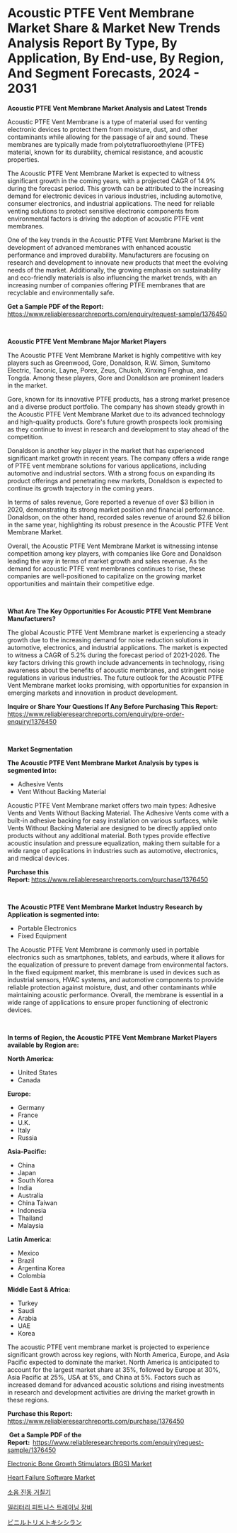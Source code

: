 <p><h1>Acoustic PTFE Vent Membrane Market Share & Market New Trends Analysis Report By Type, By Application, By End-use, By Region, And Segment Forecasts, 2024 - 2031</h1></p><p><strong>Acoustic PTFE Vent Membrane Market Analysis and Latest Trends</strong></p>
<p><p>Acoustic PTFE Vent Membrane is a type of material used for venting electronic devices to protect them from moisture, dust, and other contaminants while allowing for the passage of air and sound. These membranes are typically made from polytetrafluoroethylene (PTFE) material, known for its durability, chemical resistance, and acoustic properties.</p><p>The Acoustic PTFE Vent Membrane Market is expected to witness significant growth in the coming years, with a projected CAGR of 14.9% during the forecast period. This growth can be attributed to the increasing demand for electronic devices in various industries, including automotive, consumer electronics, and industrial applications. The need for reliable venting solutions to protect sensitive electronic components from environmental factors is driving the adoption of acoustic PTFE vent membranes.</p><p>One of the key trends in the Acoustic PTFE Vent Membrane Market is the development of advanced membranes with enhanced acoustic performance and improved durability. Manufacturers are focusing on research and development to innovate new products that meet the evolving needs of the market. Additionally, the growing emphasis on sustainability and eco-friendly materials is also influencing the market trends, with an increasing number of companies offering PTFE membranes that are recyclable and environmentally safe.</p></p>
<p><strong>Get a Sample PDF of the Report:&nbsp;</strong> <a href="https://www.reliableresearchreports.com/enquiry/request-sample/1376450">https://www.reliableresearchreports.com/enquiry/request-sample/1376450</a></p>
<p>&nbsp;</p>
<p><strong>Acoustic PTFE Vent Membrane Major Market Players</strong></p>
<p><p>The Acoustic PTFE Vent Membrane Market is highly competitive with key players such as Greenwood, Gore, Donaldson, R.W. Simon, Sumitomo Electric, Taconic, Layne, Porex, Zeus, Chukoh, Xinxing Fenghua, and Tongda. Among these players, Gore and Donaldson are prominent leaders in the market.</p><p>Gore, known for its innovative PTFE products, has a strong market presence and a diverse product portfolio. The company has shown steady growth in the Acoustic PTFE Vent Membrane Market due to its advanced technology and high-quality products. Gore's future growth prospects look promising as they continue to invest in research and development to stay ahead of the competition.</p><p>Donaldson is another key player in the market that has experienced significant market growth in recent years. The company offers a wide range of PTFE vent membrane solutions for various applications, including automotive and industrial sectors. With a strong focus on expanding its product offerings and penetrating new markets, Donaldson is expected to continue its growth trajectory in the coming years.</p><p>In terms of sales revenue, Gore reported a revenue of over $3 billion in 2020, demonstrating its strong market position and financial performance. Donaldson, on the other hand, recorded sales revenue of around $2.6 billion in the same year, highlighting its robust presence in the Acoustic PTFE Vent Membrane Market.</p><p>Overall, the Acoustic PTFE Vent Membrane Market is witnessing intense competition among key players, with companies like Gore and Donaldson leading the way in terms of market growth and sales revenue. As the demand for acoustic PTFE vent membranes continues to rise, these companies are well-positioned to capitalize on the growing market opportunities and maintain their competitive edge.</p></p>
<p>&nbsp;</p>
<p><strong>What Are The Key Opportunities For Acoustic PTFE Vent Membrane Manufacturers?</strong></p>
<p><p>The global Acoustic PTFE Vent Membrane market is experiencing a steady growth due to the increasing demand for noise reduction solutions in automotive, electronics, and industrial applications. The market is expected to witness a CAGR of 5.2% during the forecast period of 2021-2026. The key factors driving this growth include advancements in technology, rising awareness about the benefits of acoustic membranes, and stringent noise regulations in various industries. The future outlook for the Acoustic PTFE Vent Membrane market looks promising, with opportunities for expansion in emerging markets and innovation in product development.</p></p>
<p><strong>Inquire or Share Your Questions If Any Before Purchasing This Report:</strong> <a href="https://www.reliableresearchreports.com/enquiry/pre-order-enquiry/1376450">https://www.reliableresearchreports.com/enquiry/pre-order-enquiry/1376450</a></p>
<p>&nbsp;</p>
<p><strong>Market Segmentation</strong></p>
<p><strong>The Acoustic PTFE Vent Membrane Market Analysis by types is segmented into:</strong></p>
<p><ul><li>Adhesive Vents</li><li>Vent Without Backing Material</li></ul></p>
<p><p>Acoustic PTFE Vent Membrane market offers two main types: Adhesive Vents and Vents Without Backing Material. The Adhesive Vents come with a built-in adhesive backing for easy installation on various surfaces, while Vents Without Backing Material are designed to be directly applied onto products without any additional material. Both types provide effective acoustic insulation and pressure equalization, making them suitable for a wide range of applications in industries such as automotive, electronics, and medical devices.</p></p>
<p><strong>Purchase this Report:&nbsp;</strong><a href="https://www.reliableresearchreports.com/purchase/1376450">https://www.reliableresearchreports.com/purchase/1376450</a></p>
<p>&nbsp;</p>
<p><strong>The Acoustic PTFE Vent Membrane Market Industry Research by Application is segmented into:</strong></p>
<p><ul><li>Portable Electronics</li><li>Fixed Equipment</li></ul></p>
<p><p>The Acoustic PTFE Vent Membrane is commonly used in portable electronics such as smartphones, tablets, and earbuds, where it allows for the equalization of pressure to prevent damage from environmental factors. In the fixed equipment market, this membrane is used in devices such as industrial sensors, HVAC systems, and automotive components to provide reliable protection against moisture, dust, and other contaminants while maintaining acoustic performance. Overall, the membrane is essential in a wide range of applications to ensure proper functioning of electronic devices.</p></p>
<p>&nbsp;</p>
<p><strong>In terms of Region, the Acoustic PTFE Vent Membrane Market Players available by Region are:</strong></p>
<p>
    <p> <strong> North America: </strong>
        <ul>
            <li>United States</li>
            <li>Canada</li>
        </ul>
        </p> 
    <p> <strong> Europe: </strong>
        <ul>
            <li>Germany</li>
            <li>France</li>
            <li>U.K.</li>
            <li>Italy</li>
            <li>Russia</li>
        </ul>
        </p> 
    <p> <strong> Asia-Pacific: </strong>
        <ul>
            <li>China</li>
            <li>Japan</li>
            <li>South Korea</li>
            <li>India</li>
            <li>Australia</li>
            <li>China Taiwan</li>
            <li>Indonesia</li>
            <li>Thailand</li>
            <li>Malaysia</li>
        </ul>
        </p> 
    <p> <strong> Latin America: </strong>
        <ul>
            <li>Mexico</li>
            <li>Brazil</li>
            <li>Argentina Korea</li>
            <li>Colombia</li>
        </ul>
        </p> 
    <p> <strong> Middle East & Africa: </strong>
        <ul>
            <li>Turkey</li>
            <li>Saudi</li>
            <li>Arabia</li>
            <li>UAE</li>
            <li>Korea</li>
        </ul>
    </p>
    </p>
<p><p>The acoustic PTFE vent membrane market is projected to experience significant growth across key regions, with North America, Europe, and Asia Pacific expected to dominate the market. North America is anticipated to account for the largest market share at 35%, followed by Europe at 30%, Asia Pacific at 25%, USA at 5%, and China at 5%. Factors such as increased demand for advanced acoustic solutions and rising investments in research and development activities are driving the market growth in these regions.</p></p>
<p><strong>Purchase this Report: </strong><a href="https://www.reliableresearchreports.com/purchase/1376450">https://www.reliableresearchreports.com/purchase/1376450</a></p>
<p>&nbsp;<strong>Get a Sample PDF of the Report:&nbsp;&nbsp;</strong><a href="https://www.reliableresearchreports.com/enquiry/request-sample/1376450">https://www.reliableresearchreports.com/enquiry/request-sample/1376450</a></p>
<p><strong></strong></p>
<p><p><a href="https://issuu.com/reportprime-2/docs/electronic-bone-growth-stimulators-bgs-market-size">Electronic Bone Growth Stimulators (BGS) Market</a></p><p><a href="https://issuu.com/reportprime-2/docs/heart-failure-software-market-size-2030.pptx">Heart Failure Software Market</a></p><p><a href="https://medium.com/@glendatilghmankmgz0rbhwpy/%EC%86%8C%EC%9D%8C-%EC%A7%84%EB%8F%99-%EA%B0%80%ED%98%B9%EC%84%B1-%EC%8B%9C%EC%9E%A5-%EC%9C%A0%ED%98%95-%EC%9D%91%EC%9A%A9-%EB%B0%8F-%EC%A7%80%EB%A6%AC%EC%97%90-%EB%8C%80%ED%95%9C-%ED%8F%AC%EA%B4%84%EC%A0%81-%ED%8F%89%EA%B0%80-65797beb91d3">소음 진동 거칠기</a></p><p><a href="https://medium.com/@glendatilghmankmgz0rbhwpy/%EA%B5%B0%EB%8C%80-%EC%B2%B4%EB%A0%A5-%EB%8B%A8%EB%A0%A8-%EC%9E%A5%EB%B9%84-%EC%8B%9C%EC%9E%A5-%EA%B2%BD%EC%9F%81-%EB%B6%84%EC%84%9D-%EC%8B%9C%EC%9E%A5-%EB%8F%99%ED%96%A5-%EB%B0%8F-2031%EB%85%84%EA%B9%8C%EC%A7%80%EC%9D%98-%EC%98%88%EC%B8%A1-6b81c92d3793">밀리터리 피트니스 트레이닝 장비</a></p><p><a href="https://medium.com/@rosario_ramirez1996/%E3%83%93%E3%83%8B%E3%83%BC%E3%83%AB%E3%83%88%E3%83%AA%E3%83%A1%E3%83%88%E3%82%AD%E3%82%B7%E3%82%B7%E3%83%A9%E3%83%B3%E5%B8%82%E5%A0%B4%E5%B1%95%E6%9C%9B-%E6%A5%AD%E7%95%8C%E6%A6%82%E8%A6%81%E3%81%A8%E4%BA%88%E6%B8%AC-2024%E5%B9%B4%E3%81%8B%E3%82%892031%E5%B9%B4-e6339f09b492">ビニルトリメトキシシラン</a></p></p>